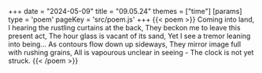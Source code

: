 +++
date = "2024-05-09"
title = "09.05.24"
themes = ["time"]
[params]
  type = 'poem'
  pageKey = 'src/poem.js'
+++
{{< poem >}}
Coming into land,
I hearing the rustling curtains at the back,
They beckon me to leave this present act,
The hour glass is vacant of its sand,
Yet I see a tremor leaning into being...
As contours flow down up sideways,
They mirror image full with rushing grains,
All is vapourous unclear in seeing -
The clock is not yet struck.
{{< /poem >}}